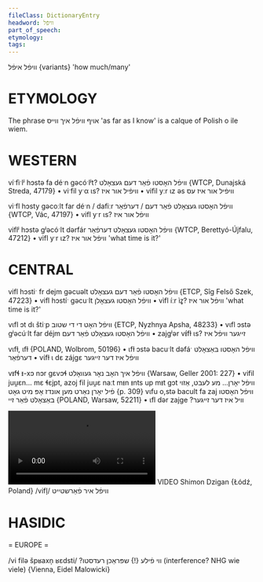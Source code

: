 ```yaml
---
fileClass: DictionaryEntry
headword: וויפֿל
part_of_speech: 
etymology: 
tags: 
---
```

וויפֿל
איפֿל {variants}
'how much/many'

ETYMOLOGY
===========
The phrase אויף וויפֿל איך ווייס 'as far as I know' is a calque of Polish o ile wiem.

WESTERN
========

víˑfìˑlʲ hɔstə fa déˑn gəcóˑlʲt? וויפֿל האָסטו פֿאַר דעם געצאָלט {WTCP, Dunajská Streda, 47179}
	•	viˑfil yˑα ɩs? וויפֿיל אור איז
	•	vifil yːr ɩz əs וויפֿיל אור איז עס

viˑfl hɔsty gəcoːlt far déˑn / dafiːr וויפֿל האָסטו געצאָלט פֿאַר דעם / דערפֿאַר {WTCP, Vác, 47197}
	•	vifl yˑr ɩs? וויפֿל אור איז

viflʲ hɔstə gʲəcóˑlt dərfár וויפֿל האָסטו געצאָלט דערפֿאַר {WTCP, Berettyó-Újfalu, 47212}
	•	vifl yˑr ɩz? וויפֿל אור איז 'what time is it?'

CENTRAL
========

vifl hɔstiˑ fr dejm gəcuəlt וויפֿל האָסטו פֿאַר דעם געצאָלט {ETCP, Sîg Felső Szek, 47223}
	•	vifl hɔstíˑ gəcuˑlt וויפֿל האָסטו געצאָלן
	•	vìfl íːr ìz̥? וויפֿל אור איז 'what time is it?'

vɩfl ɔt dɩ štiˑp וויפֿל האָט די די שטוב {ETCP, Nyzhnya Apsha, 48233}
	•	vɩfl ɔstə gʲəcúˑlt far déjm וויפֿל האָסטו געצאָלט פֿאַר דעם
	•	zajgʲər vᵻ́fɫ ɩs? זייגער וויפֿל איז

vɩfɫ, ɩfɫ {POLAND, Wolbrom, 50196}
	•	ɩfɫ ɔstə bacuˑlt dəfáˑ וויפֿל האָסטו באַצאָלט דערפֿאַר
	•	vɩ́fɫ ɩ dɛ zájgɛ וויפֿל איז דער זייגער

vᵻfɬ ᵻ-xɔ nɔr gɛvɔɬ וויפֿל איך האָב נאָר געוואָלט {Warsaw, Geller 2001: 227}
	•	vifil juu̯ɛn... mɛ ɬɛjpt, azoj fil juu̯ɛ naːt mᵻn ᵻnts up mᵻt gɔt וויפֿל יאָרן... מע לעבט, אַזוי פֿיל יאָרן נאַרט מען אונדז אָפּ מיט גאָט {p. 309}
vɩfu o,stə bacult fa zaj וויפֿל האָסטו באַצאָלט פֿאַר זיי {POLAND, Warsaw, 52211}
	•	ɩfl dər zajge ?וויל איז דער זייגער

![](https://ia801508.us.archive.org/24/items/FilmLexicon/Dzigan-ViflIrFarsheyt.mp4)
VIDEO Shimon Dzigan {Łódź, Poland}
/vifl̩/
וויפֿל איר פֿאַרשטייט

HASIDIC
=======
= EUROPE = 

/vi filə špʁaxn̩ ʁɛdsti/ ?ווי פֿילע {!} שפּראַכן רעדסטו (interference? NHG wie viele) {Vienna, Eidel Malowicki}

